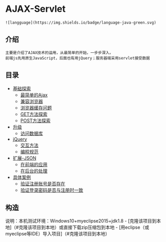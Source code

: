 
# AJAX-Servlet
    ![langguage](https://img.shields.io/badge/language-java-green.svg)
    
## 介绍
    主要是介绍了AJAX技术的运用，从最简单的开始，一步步深入。
    前端js先用原生JavaScript，后面也有用jQuery；服务器端采用servlet接受数据

## 目录

- [基础探索](#java)
    - [最简单的Ajax](#最简单的Ajax)
    - [兼容浏览器](#兼容浏览器)
    - [浏览器缓存问题](#浏览器缓存问题)
    - [GET方法探索](#GET方法探索)
    - [POST方法探索](#POST方法探索)
- [升级](#升级)
    - [访问数据库](#访问数据库)
 - [jQuery](#jQuery)
    - [交互方法](#交互方法)
    - [编程规范](#编程规范)
 - [扩展-JSON](#扩展-JSON)
    - [在前端的应用](#在前端的应用)
    - [在后台的处理](#在后台的处理)
- [具体案例](#具体案例)
    - [验证注册账号是否存在](#验证注册账号是否存在)
    - [验证登录密码是否与注册时一致](#验证登录密码是否与注册时一致)
   

## 构造
说明：本机测试环境：Windows10+myeclipse2015+jdk1.8
    - [克隆该项目到本地]（#克隆该项目到本地）或直接下载zip压缩包到本地
    - [用eclipse（或myeclipse等IDE）导入项目]（#克隆该项目到本地）
